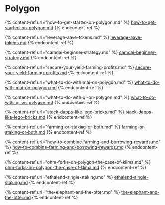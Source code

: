 # Polygon

{% content-ref url="how-to-get-started-on-polygon.md" %}
[how-to-get-started-on-polygon.md](how-to-get-started-on-polygon.md)
{% endcontent-ref %}

{% content-ref url="leverage-aave-tokens.md" %}
[leverage-aave-tokens.md](leverage-aave-tokens.md)
{% endcontent-ref %}

{% content-ref url="camdai-beginner-strategy.md" %}
[camdai-beginner-strategy.md](camdai-beginner-strategy.md)
{% endcontent-ref %}

{% content-ref url="secure-your-yield-farming-profits.md" %}
[secure-your-yield-farming-profits.md](secure-your-yield-farming-profits.md)
{% endcontent-ref %}

{% content-ref url="what-to-do-with-mai-on-polygon.md" %}
[what-to-do-with-mai-on-polygon.md](what-to-do-with-mai-on-polygon.md)
{% endcontent-ref %}

{% content-ref url="what-to-do-with-qi-on-polygon.md" %}
[what-to-do-with-qi-on-polygon.md](what-to-do-with-qi-on-polygon.md)
{% endcontent-ref %}

{% content-ref url="stack-dapps-like-lego-bricks.md" %}
[stack-dapps-like-lego-bricks.md](stack-dapps-like-lego-bricks.md)
{% endcontent-ref %}

{% content-ref url="farming-or-staking-or-both.md" %}
[farming-or-staking-or-both.md](farming-or-staking-or-both.md)
{% endcontent-ref %}

{% content-ref url="how-to-combine-farming-and-borrowing-rewards.md" %}
[how-to-combine-farming-and-borrowing-rewards.md](how-to-combine-farming-and-borrowing-rewards.md)
{% endcontent-ref %}

{% content-ref url="ohm-forks-on-polygon-the-case-of-klima.md" %}
[ohm-forks-on-polygon-the-case-of-klima.md](ohm-forks-on-polygon-the-case-of-klima.md)
{% endcontent-ref %}

{% content-ref url="ethalend-single-staking.md" %}
[ethalend-single-staking.md](ethalend-single-staking.md)
{% endcontent-ref %}

{% content-ref url="the-elephant-and-the-otter.md" %}
[the-elephant-and-the-otter.md](the-elephant-and-the-otter.md)
{% endcontent-ref %}
